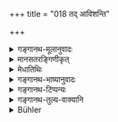 +++
title = "018 तद् आविशन्ति"

+++

<details><summary>गङ्गानथ-मूलानुवादः</summary>

The great elemental substances, along with their functions, as also the mind, along with its subtile components, enter into that which (on that account) is the generator of all things and imperishable.—(18)
</details>

<details><summary>मानसतरङ्गिणीकृत्</summary>

Comprised of these basic indestructible particles, the particles of the primary elements, that constitute existence, combine together with their forces and properties.
</details>

<details><summary>मेधातिथिः</summary>

तद् एतत् प्रधानं **सर्वभूतकृद्** भवति । **अव्ययम्** अविनाशं कारणात्मना । कथं सर्वाणि **भूतानि** करोति । यतस् तद् **आविशन्ती**मानि । कानि पुनस् तानि । **मनः सूक्ष्मैर् अवयवैः **सह तन्मात्रैर् बुद्ध्यहंकारेन्दियलक्षणैः । अनन्तरं **महान्ति भूतानि** पृथिव्यप्तेजोवाय्वाकाशाख्यानि । **सह कर्मभिः** । धृतिसंहननपक्तिव्यूहावकाशाः पृथिव्यादीनां यथाक्रमं कर्माणि । तत्र धृतिः धारणं सरणपतनधर्मकस्य एकत्रावस्थानम् । संग्राहकाद् विकीर्णस्य संहननम् । यथा पांसवो विकीर्णा उदकेन संहन्यन्ते पिण्डीक्रियन्ते । पक्तिर् अन्नौषधतृणादेस् तेजसः कार्यतया प्रसिद्धा । व्यूहो विन्यासः संनिवेशः । अवकाशो मूर्त्यन्तरेणाप्रतिबन्धः । न हि यस्मिन् देशे मूर्तिर् एका स्थिता तत्र मूर्त्यन्तरस्य स्थानम् । सुवर्णपिण्डे न कस्यचिद् अन्तःसंभवः । मनोग्रहणं सर्वेन्द्रियप्रदर्शनार्थम् । कर्मग्रहणेन च कर्मेन्द्रियाणि वा गृह्यन्ते । अथ वा तत्कार्यं सूक्ष्मैर् अवयवैर् युक्तं महान्ति भूतान्य् अधितिष्ठति पश्चाद् इत्य् एवं योजना । इन्द्रियाणि च मनःशब्दस्य प्रदर्शनार्थत्वात् ॥ १.१८ ॥
</details>

<details><summary>गङ्गानथ-भाष्यानुवादः</summary>

‘*That*,’ ‘Primordial Matter—is ‘the generator of all things’:—it is ‘*imperishable*,’ *i.e*., in its original (causal) form it is indestructible.

“In what way does Primordial Matter *generate* all things?”

Because all these *enter into it*.

“What are *all these* that enter into it?”

First of all ‘*the Mind along with its subtile components*,’—*i.e*., along with the Rudimentary Substances, the Principle of Intelligence, the Principle of Egoism and the Sense-organs;—and then, the *Great Elemental Substances*—called ‘Earth,’ ‘Water,’ ‘Fire,’ ‘Wind,’ and ‘Ākāśa;’—‘*along with their functions*;—

1.  sustaining, 2.  conglutination, 3.  cooking, 4.  configuration 5.  and making room (unobstruction) respectively are the ‘functions’ of
    Earth, &c.

Of these

1.  ‘sustaining’ means upholding, keeping in their places, things that
    are prone to falling;
2.  ‘conglutination’ means bringing together things that are loose and
    disjointed; *e.g*., loose and disjointed dust-particles are brought
    togther, cemented into, a mass by means of water;—
3.  ‘Cooking’ is the well-known effect produced by fire upon such
    tilings as medicine and herbs, &c.
4.  ‘Configuration’ means conformation, shaping;— 5.  ‘making room’ means non-obstruction by another body; in a point in
    space where one body is already present, there can be no room for
    another body; *e.g*., no object can find room within a piece of
    gold.

‘*Mind*’—is meant to indicate all the organs of sensation; and the term ‘*Karma*’ may be taken as referring to the organs of action; or again, in the first line of the text, the term ‘*Karma*’ may be taken to mean the ‘products’ of the elementary substances; the sense of the passage being that ‘subsequently the products of the elemental substances, along with the subtile components, enter into the great elemental substances’—‘as also do the organs of sensation,’ this latter being indicated by the word ‘*Mind*.’—(18)
</details>

<details><summary>गङ्गानथ-टिप्पन्यः</summary>

Buhler supplies the translation of the verse according to the five interpretations offered by the commentators.

1.  The text here represents the explanation given by *Medhātithi*:— 2.  According to *Govinda* and Kullūka the verse means—‘From Brahman are
    produced the gross elements, together with their functions, and the
    Mind, which is the producer of all beings through its minute
    portions, and imperishable’.—
3.  According to *Rāghavānanda*—‘That gross body the gross elements
    enter, and the Mind, which is the producer of all beings and
    imperishable, together with the actions and with the limbs.’—
4.  According to *Nandana*—‘As that body of Hiraṇyagarbha, though
    through its small portions it produces all beings, ye tis
    imperishable,—even thus the Great Beings and the Mind, with the
    actions enter it.’—
5.  According to *Nārāyana*—‘That subtile body the gross elements enter,
    together with the *Karma* and the Mind, the producer of all beings
    and imperishable, together with its minute portions.’

Dr. Buhler’s rendering of this verse is not approved by Hopkins. The construction of the sentence is the same in all cases—*mahānti bhūtāni karmabhiḥ saha—manaśca sūkṣmaiḥ avayavaiḥ*.

Medhātithi himself offers a second explanation.
</details>

<details><summary>गङ्गानथ-तुल्य-वाक्यानि</summary>

*Mahābhārata*, 12.232.12.—(First half is the same as Manu.)
</details>

<details><summary>Bühler</summary>

018	That the great elements enter, together with their functions and the mind, through its minute parts the framer of all beings, the imperishable one.
</details>
